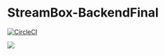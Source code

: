 # StreamBox-BackendFinal

[![CircleCI](https://circleci.com/gh/circleci/circleci-docs.svg?style=svg)](https://circleci.com/gh/CAndresRa/StreamBox-BackendFinal)

![](https://github.com/CAndresRa/StreamBox-BackendFinal/blob/master/ImgReadme/ArquitecturaStreambox.png)
